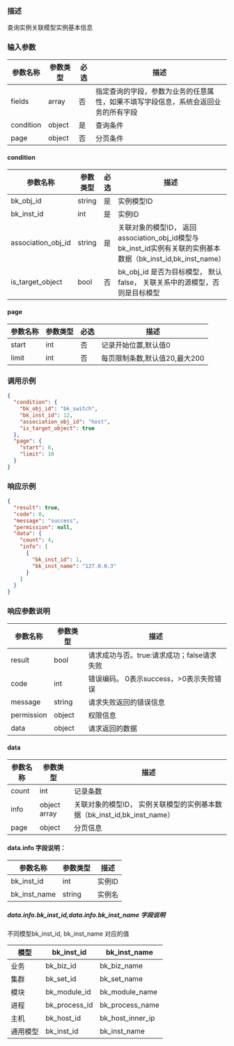 ### 描述

查询实例关联模型实例基本信息

### 输入参数

| 参数名称      | 参数类型   | 必选 | 描述                                        |
|-----------|--------|----|-------------------------------------------|
| fields    | array  | 否  | 指定查询的字段，参数为业务的任意属性，如果不填写字段信息，系统会返回业务的所有字段 |
| condition | object | 是  | 查询条件                                      |
| page      | object | 否  | 分页条件                                      |

#### condition

| 参数名称               | 参数类型   | 必选 | 描述                                                                                |
|--------------------|--------|----|-----------------------------------------------------------------------------------|
| bk_obj_id          | string | 是  | 实例模型ID                                                                            |
| bk_inst_id         | int    | 是  | 实例ID                                                                              |
| association_obj_id | string | 是  | 关联对象的模型ID， 返回association_obj_id模型与bk_inst_id实例有关联的实例基本数据（bk_inst_id,bk_inst_name） |
| is_target_object   | bool   | 否  | bk_obj_id 是否为目标模型， 默认false， 关联关系中的源模型，否则是目标模型                                     |

#### page

| 参数名称  | 参数类型 | 必选 | 描述                 |
|-------|------|----|--------------------|
| start | int  | 否  | 记录开始位置,默认值0        |
| limit | int  | 否  | 每页限制条数,默认值20,最大200 |

### 调用示例

```json
{
  "condition": {
    "bk_obj_id": "bk_switch",
    "bk_inst_id": 12,
    "association_obj_id": "host",
    "is_target_object": true
  },
  "page": {
    "start": 0,
    "limit": 10
  }
}
```

### 响应示例

```json
{
  "result": true,
  "code": 0,
  "message": "success",
  "permission": null,
  "data": {
    "count": 4,
    "info": [
      {
        "bk_inst_id": 1,
        "bk_inst_name": "127.0.0.3"
      }
    ]
  }
}
```

### 响应参数说明

| 参数名称       | 参数类型   | 描述                         |
|------------|--------|----------------------------|
| result     | bool   | 请求成功与否。true:请求成功；false请求失败 |
| code       | int    | 错误编码。 0表示success，>0表示失败错误  |
| message    | string | 请求失败返回的错误信息                |
| permission | object | 权限信息                       |
| data       | object | 请求返回的数据                    |

#### data

| 参数名称  | 参数类型         | 描述                                                |
|-------|--------------|---------------------------------------------------|
| count | int          | 记录条数                                              |
| info  | object array | 关联对象的模型ID， 实例关联模型的实例基本数据（bk_inst_id,bk_inst_name） |
| page  | object       | 分页信息                                              |

#### data.info 字段说明：

| 参数名称         | 参数类型   | 描述   |
|--------------|--------|------|
| bk_inst_id   | int    | 实例ID |
| bk_inst_name | string | 实例名  |

##### data.info.bk_inst_id,data.info.bk_inst_name 字段说明

不同模型bk_inst_id, bk_inst_name 对应的值

| 模型   | bk_inst_id    | bk_inst_name     |
|------|---------------|------------------|
| 业务   | bk_biz_id     | bk_biz_name      |
| 集群   | bk_set_id     | bk_set_name      |
| 模块   | bk_module_id  | bk_module_name   |
| 进程   | bk_process_id | bk_process_name  |
| 主机   | bk_host_id    | bk_host_inner_ip |
| 通用模型 | bk_inst_id    | bk_inst_name     |
